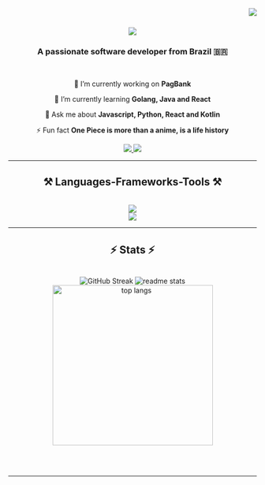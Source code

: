 <img align="right" src="https://visitor-badge.laobi.icu/badge?page_id=lucborges.lucborges" />

<h1 align="center">
    <img src="https://readme-typing-svg.herokuapp.com/?font=Righteous&size=35&center=true&vCenter=true&width=500&height=70&duration=4000&lines=Hi+There!+👋;+I'm+Lucas+Borges!;" />
</h1>

<h3 align="center">A passionate software developer from Brazil 🇧🇷</h3>

<br/>

<div align="center">
 
 🔭 I’m currently working on **PagBank**
 
 🌱 I’m currently learning **Golang, Java and React**

💬 Ask me about **Javascript, Python, React and Kotlin**

⚡ Fun fact **One Piece is more than a anime, is a life history**

 </div>
 
<div align="center"> 
  <a href="mailto:lucaspy07@gmail.com">
    <img src="https://img.shields.io/badge/Gmail-333333?style=for-the-badge&logo=gmail&logoColor=red" />
  </a>
  <a href="https://www.linkedin.com/in/lucas-borges-silva-0a22701b6/" target="_blank">
    <img src="https://img.shields.io/badge/LinkedIn-0077B5?style=for-the-badge&logo=linkedin&logoColor=white" target="_blank" />
  </a>
</div>

 <hr/>
 
<h2 align="center">⚒️ Languages-Frameworks-Tools ⚒️</h2>
<br/>
<div align="center">
    <img src="https://skillicons.dev/icons?i=react,html,css,vscode,github,figma,git,grafana,jenkins,kafka,kubernetes,redis,sass,terraform" /><br/>
    <img src="https://skillicons.dev/icons?i=aws,python,javascript,firebase,java,nextjs,mysql,fastapi,postgres,spring,vercel" /><br>
</div>

<hr/>

<h2 align="center">⚡ Stats ⚡</h2>
<br>
<div align=center>
  <img href="https://git.io/streak-stats"><img src="https://streak-stats.demolab.com?user=lucborges&theme=react&hide_border=true&exclude_days=Sun%2CSat" alt="GitHub Streak" />
  <img src="https://github-readme-stats-salesp07.vercel.app/api?username=lucborges&count_private=true&show_icons=true&theme=react&rank_icon=github&border_radius=10" alt="readme stats" />
  <br/>
  <img width=325 align="center" src="https://github-readme-stats.vercel.app/api/top-langs/?username=lucborges&hide=HTML&langs_count=8&layout=compact&theme=react&border_radius=10&size_weight=0.5&count_weight=0.5&exclude_repo=github-readme-stats" alt="top langs" />
</div>

<br/><br/>

<hr/>

<br/>
<br/>
